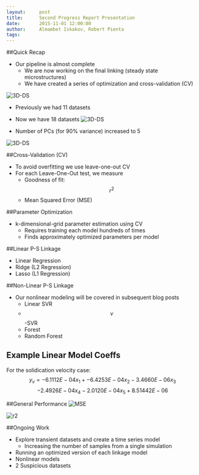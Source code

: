 ```yaml
---
layout:     post
title:      Second Progress Report Presentation
date:       2015-11-01 12:00:00
author:     Almambet Iskakov, Robert Pienta
tags: 		
---
```

<!-- Start Writing Below in Markdown -->

##Quick Recap

* Our pipeline is almost complete
  * We are now working on the final linking (steady state microstructures)
  * We have created a series of optimization and cross-validation (CV)

![3D-DS](/MIC-Ternary-Eutectic-Alloy/img/milestone2_pres/pca.png)

* Previously we had 11 datasets

* Now we have 18 datasets
![3D-DS](/MIC-Ternary-Eutectic-Alloy/img/milestone3_pres/new_pca_space.png)

* Number of PCs (for 90% variance) increased to 5

![3D-DS](/MIC-Ternary-Eutectic-Alloy/img/milestone3_pres/pca.png)

##Cross-Validation (CV)
* To avoid overfitting we use leave-one-out CV 
* For each Leave-One-Out test, we measure
  * Goodness of fit: $$r^2$$
  * Mean Squared Error (MSE)

##Parameter Optimization 
* k-dimensional-grid parameter estimation using CV
  * Requires training each model hundreds of times
  * Finds approximately optimized parameters per model

##Linear P-S Linkage
* Linear Regression
* Ridge (L2 Regression)
* Lasso (L1 Regression)

##Non-Linear P-S Linkage 
* Our nonlinear modeling will be covered in subsequent blog posts
  * Linear SVR
  * $$\nu$$-SVR
  * Forest
  * Random Forest

## Example Linear Model Coeffs
For the solidication velocity case:
$$ y_v = -6.1112E-04x_1+  -6.4253E-04x_2  -3.4660E-06x_3  $$
$$ -2.4926E-04x_4  -2.0120E-04x_5 + 8.51442E-06 $$ 

##General Performance
![MSE](/MIC-Ternary-Eutectic-Alloy/img/milestone3_pres/mse.png)

![r2](/MIC-Ternary-Eutectic-Alloy/img/milestone3_pres/r2.png)

##Ongoing Work
* Explore transient datasets and create a time series model
  * Increasing the number of samples from a single simulation
* Running an optimized version of each linkage model
* Nonlinear models 
* 2 Suspicious datasets

